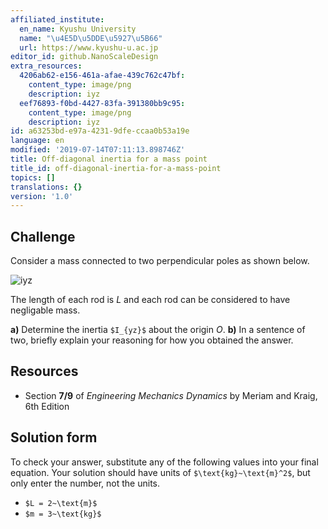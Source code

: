 ```yaml
---
affiliated_institute:
  en_name: Kyushu University
  name: "\u4E5D\u5DDE\u5927\u5B66"
  url: https://www.kyushu-u.ac.jp
editor_id: github.NanoScaleDesign
extra_resources:
  4206ab62-e156-461a-afae-439c762c47bf:
    content_type: image/png
    description: iyz
  eef76893-f0bd-4427-83fa-391380bb9c95:
    content_type: image/png
    description: iyz
id: a63253bd-e97a-4231-9dfe-ccaa0b53a19e
language: en
modified: '2019-07-14T07:11:13.898746Z'
title: Off-diagonal inertia for a mass point
title_id: off-diagonal-inertia-for-a-mass-point
topics: []
translations: {}
version: '1.0'
---
```


## Challenge
Consider a mass connected to two perpendicular poles as shown below.

![iyz](/api/v0/teachers/github.NanoScaleDesign/resources/public/4206ab62-e156-461a-afae-439c762c47bf.png/4206ab62-e156-461a-afae-439c762c47bf.png)

The length of each rod is *L* and each rod can be considered to have negligable mass.

**a)** Determine the inertia `$I_{yz}$` about the origin *O*.
**b)** In a sentence of two, briefly explain your reasoning for how you obtained the answer.


## Resources
- Section **7/9** of *Engineering Mechanics Dynamics* by Meriam and Kraig, 6th Edition


## Solution form
To check your answer, substitute any of the following values into your final equation.
Your solution should have units of `$\text{kg}~\text{m}^2$`, but only enter the number, not the units.

- `$L = 2~\text{m}$`
- `$m = 3~\text{kg}$`
